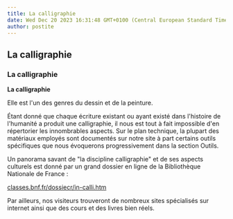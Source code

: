 ```yaml
---
title: La calligraphie
date: Wed Dec 20 2023 16:31:48 GMT+0100 (Central European Standard Time)
author: postite
---
```


## La calligraphie
### La calligraphie
 **La calligraphie**

Elle est l'un des genres du dessin et de la peinture.

Étant donné que chaque écriture existant ou ayant existé dans l'histoire de l'humanité a produit une calligraphie, il nous est tout à fait impossible d'en répertorier les innombrables aspects. Sur le plan technique, la plupart des matériaux employés sont documentés sur notre site à part certains outils spécifiques que nous évoquerons progressivement dans la section Outils.

Un panorama savant de "la discipline calligraphie" et de ses aspects culturels est donné par un grand dossier en ligne de la Bibliothèque Nationale de France :

[classes.bnf.fr/dossiecr/in-calli.htm](http://classes.bnf.fr/dossiecr/in-calli.htm)

Par ailleurs, nos visiteurs trouveront de nombreux sites spécialisés sur internet ainsi que des cours et des livres bien réels.

